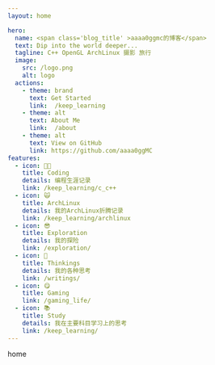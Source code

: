 ```yaml
---
layout: home

hero:
  name: <span class='blog_title' >aaaa0ggmc的博客</span>
  text: Dip into the world deeper...
  tagline: C++ OpenGL ArchLinux 摄影 旅行
  image:
    src: /logo.png
    alt: logo
  actions:
    - theme: brand
      text: Get Started
      link:  /keep_learning
    - theme: alt
      text: About Me
      link:  /about
    - theme: alt
      text: View on GitHub
      link: https://github.com/aaaa0ggMC
features:
  - icon: 🧑‍💻
    title: Coding
    details: 编程生涯记录
    link: /keep_learning/c_c++
  - icon: 🙀
    title: ArchLinux
    details: 我的ArchLinux折腾记录
    link: /keep_learning/archlinux
  - icon: 😎
    title: Exploration
    details: 我的探险
    link: /exploration/
  - icon: 🤔
    title: Thinkings
    details: 我的各种思考
    link: /writings/
  - icon: 😋
    title: Gaming
    link: /gaming_life/
  - icon: 📚
    title: Study
    details: 我在主要科目学习上的思考
    link: /keep_learning/
---
```


<style>

:root {
  --vp-home-hero-name-color: transparent !important;
  --vp-home-hero-name-background: -webkit-linear-gradient(120deg, orange 30%, red) !important;

  --vp-home-hero-image-background-image: linear-gradient(-45deg, orange 70%, yellow 30%) !important;
  --vp-home-hero-image-filter: blur(44px) !important;
}

@media (min-width: 640px) {
  :root {
    --vp-home-hero-image-filter: blur(56px) !important;
  }
}

@media (min-width: 960px) {
  :root {
    --vp-home-hero-image-filter: blur(68px) !important;
  }
}
</style>

<div id='page_id'>home</div>
